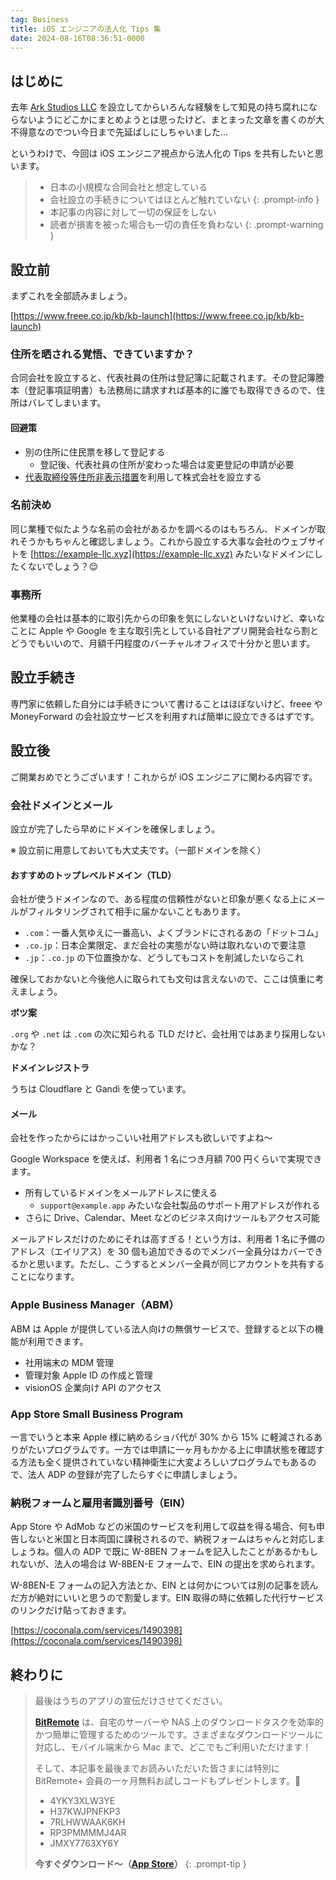 ```yaml
---
tag: Business
title: iOS エンジニアの法人化 Tips 集
date: 2024-08-16T08:36:51-0000
---
```


## はじめに
去年 [Ark Studios LLC](https://arkstudios.co.jp) を設立してからいろんな経験をして知見の持ち腐れにならないようにどこかにまとめようとは思ったけど、まとまった文章を書くのが大不得意なのでつい今日まで先延ばしにしちゃいました...

というわけで、今回は iOS エンジニア視点から法人化の Tips を共有したいと思います。

> - 日本の小規模な合同会社と想定している
> - 会社設立の手続きについてはほとんど触れていない
{: .prompt-info }
> - 本記事の内容に対して一切の保証をしない
> - 読者が損害を被った場合も一切の責任を負わない
{: .prompt-warning }

## 設立前
まずこれを全部読みましょう。

[https://www.freee.co.jp/kb/kb-launch](https://www.freee.co.jp/kb/kb-launch)

### 住所を晒される覚悟、できていますか？
合同会社を設立すると、代表社員の住所は登記簿に記載されます。その登記簿謄本（登記事項証明書）も法務局に請求すれば基本的に誰でも取得できるので、住所はバレてしまいます。

#### 回避策
- 別の住所に住民票を移して登記する
  - 登記後、代表社員の住所が変わった場合は変更登記の申請が必要
- [代表取締役等住所非表示措置](https://www.moj.go.jp/MINJI/minji06_00210.html)を利用して株式会社を設立する

### 名前決め
同じ業種で似たような名前の会社があるかを調べるのはもちろん、ドメインが取れそうかもちゃんと確認しましょう。これから設立する大事な会社のウェブサイトを [https://example-llc.xyz](https://example-llc.xyz) みたいなドメインにしたくないでしょう？😌

### 事務所
他業種の会社は基本的に取引先からの印象を気にしないといけないけど、幸いなことに Apple や Google を主な取引先としている自社アプリ開発会社なら割とどうでもいいので、月額千円程度のバーチャルオフィスで十分かと思います。

## 設立手続き
専門家に依頼した自分には手続きについて書けることはほぼないけど、freee や MoneyForward の会社設立サービスを利用すれば簡単に設立できるはずです。

## 設立後
ご開業おめでとうございます！これからが iOS エンジニアに関わる内容です。

### 会社ドメインとメール
設立が完了したら早めにドメインを確保しましょう。

※ 設立前に用意しておいても大丈夫です。（一部ドメインを除く）

#### おすすめのトップレベルドメイン（TLD）
会社が使うドメインなので、ある程度の信頼性がないと印象が悪くなる上にメールがフィルタリングされて相手に届かないこともあります。

- `.com`：一番人気ゆえに一番高い、よくブランドにされるあの「ドットコム」
- `.co.jp`：日本企業限定、まだ会社の実態がない時は取れないので要注意
- `.jp`：`.co.jp` の下位置換かな、どうしてもコストを削減したいならこれ

確保しておかないと今後他人に取られても文句は言えないので、ここは慎重に考えましょう。

**ボツ案**

`.org` や `.net` は `.com` の次に知られる TLD だけど、会社用ではあまり採用しないかな？

**ドメインレジストラ**

うちは Cloudflare と Gandi を使っています。

#### メール
会社を作ったからにはかっこいい社用アドレスも欲しいですよね〜

Google Workspace を使えば、利用者 1 名につき月額 700 円くらいで実現できます。

- 所有しているドメインをメールアドレスに使える
  - `support@example.app` みたいな会社製品のサポート用アドレスが作れる
- さらに Drive、Calendar、Meet などのビジネス向けツールもアクセス可能

メールアドレスだけのためにそれは高すぎる！という方は、利用者 1 名に予備のアドレス（エイリアス）を 30 個も追加できるのでメンバー全員分はカバーできるかと思います。ただし、こうするとメンバー全員が同じアカウントを共有することになります。

### Apple Business Manager（ABM）

ABM は Apple が提供している法人向けの無償サービスで、登録すると以下の機能が利用できます。

- 社用端末の MDM 管理
- 管理対象 Apple ID の作成と管理
- visionOS 企業向け API のアクセス

### App Store Small Business Program
一言でいうと本来 Apple 様に納めるショバ代が 30% から 15% に軽減されるありがたいプログラムです。一方では申請に一ヶ月もかかる上に申請状態を確認する方法も全く提供されていない精神衛生に大変よろしいプログラムでもあるので、法人 ADP の登録が完了したらすぐに申請しましょう。

### 納税フォームと雇用者識別番号（EIN）
App Store や AdMob などの米国のサービスを利用して収益を得る場合、何も申告しないと米国と日本両国に課税されるので、納税フォームはちゃんと対応しましょうね。個人の ADP で既に W-8BEN フォームを記入したことがあるかもしれないが、法人の場合は W-8BEN-E フォームで、EIN の提出を求められます。

W-8BEN-E フォームの記入方法とか、EIN とは何かについては別の記事を読んだ方が絶対にいいと思うので割愛します。EIN 取得の時に依頼した代行サービスのリンクだけ貼っておきます。

[https://coconala.com/services/1490398](https://coconala.com/services/1490398)

## 終わりに
> 最後はうちのアプリの宣伝だけさせてください。
> 
> [**BitRemote**](https://bitremote.app) は、自宅のサーバーや NAS 上のダウンロードタスクを効率的かつ簡単に管理するためのツールです。さまざまなダウンロードツールに対応し、モバイル端末から Mac まで、どこでもご利用いただけます！
>
> そして、本記事を最後までお読みいただいた皆さまには特別に BitRemote+ 会員の一ヶ月無料お試しコードもプレゼントします。🥳
> 
> - 4YKY3XLW3YE
> - H37KWJPNFKP3
> - 7RLHWWAAK6KH
> - RP3PMMMMJ4AR
> - JMXY7763XY6Y
>
> **今すぐダウンロード〜（[App Store](https://apps.apple.com/app/id6477765303)）**
{: .prompt-tip }